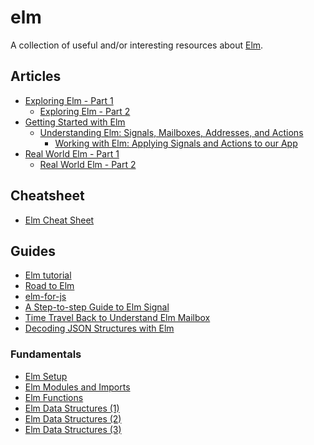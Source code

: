 # elm

A collection of useful and/or interesting resources about
[Elm](http://elm-lang.org/).

## Articles

- [Exploring Elm - Part
  1](http://www.christianalfoni.com/articles/2015_11_30_Exploring-Elm-part1)
  - [Exploring Elm - Part
    2](http://www.christianalfoni.com/articles/2015_12_17_Exploring-Elm-part2)
- [Getting Started with
  Elm](https://medium.com/@diamondgfx/getting-started-with-elm-11d7a53b1a78#.3c6ce6gxm)
  - [Understanding Elm: Signals, Mailboxes, Addresses, and
    Actions](https://medium.com/@diamondgfx/understanding-elm-signals-mailboxes-addresses-and-actions-7932781396ef#.bh9i2t33a)
    - [Working with Elm: Applying Signals and Actions to our
      App](https://medium.com/@diamondgfx/working-with-elm-applying-signals-and-actions-to-our-app-e1c649bd0d96#.z8yk881i0)
- [Real World Elm - Part
  1](http://engineering.truqu.com/2015/08/19/real-world-elm-part-1.html)
  - [Real World Elm - Part 2](http://engineering.truqu.com/2015/09/25/real-world-elm-part-2.html)

## Cheatsheet

- [Elm Cheat Sheet](https://github.com/izdi/elm-cheat-sheet)

## Guides

- [Elm tutorial](http://www.elm-tutorial.org/)
- [Road to Elm](http://www.lambdacat.com/road-to-elm-index/)
- [elm-for-js](https://github.com/elm-guides/elm-for-js)
- [A Step-to-step Guide to Elm
  Signal](http://yang-wei.github.io/blog/2016/02/04/a-step-to-step-guide-to-elm-signal/)
- [Time Travel Back to Understand Elm
  Mailbox](http://yang-wei.github.io/blog/2016/02/08/time-travel-back-to-understand-elm-mailbox/)
- [Decoding JSON Structures with
  Elm](https://robots.thoughtbot.com/decoding-json-structures-with-elm)

### Fundamentals

- [Elm Setup](https://dennisreimann.de/articles/elm-setup-first-project.html)
- [Elm Modules and
  Imports](https://dennisreimann.de/articles/elm-modules-import.html)
- [Elm Functions](https://dennisreimann.de/articles/elm-functions.html)
- [Elm Data Structures
  (1)](https://dennisreimann.de/articles/elm-data-structures-list-array-set-dict.html)
- [Elm Data Structures
  (2)](https://dennisreimann.de/articles/elm-data-structures-record-tuple.html)
- [Elm Data Structures
  (3)](https://dennisreimann.de/articles/elm-data-structures-union-type.html)
